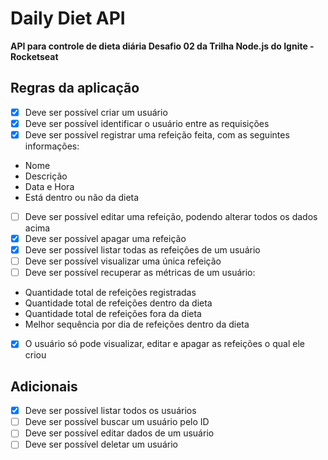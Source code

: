 # Daily Diet API

**API para controle de dieta diária
Desafio 02 da Trilha Node.js do Ignite - Rocketseat**

## Regras da aplicação

- [x] Deve ser possível criar um usuário
- [x] Deve ser possível identificar o usuário entre as requisições
- [x] Deve ser possível registrar uma refeição feita, com as seguintes informações:
- Nome
- Descrição
- Data e Hora
- Está dentro ou não da dieta
- [ ] Deve ser possível editar uma refeição, podendo alterar todos os dados acima
- [x] Deve ser possível apagar uma refeição
- [x] Deve ser possível listar todas as refeições de um usuário
- [ ] Deve ser possível visualizar uma única refeição
- [ ] Deve ser possível recuperar as métricas de um usuário:
- Quantidade total de refeições registradas
- Quantidade total de refeições dentro da dieta
- Quantidade total de refeições fora da dieta
- Melhor sequência por dia de refeições dentro da dieta
- [x] O usuário só pode visualizar, editar e apagar as refeições o qual ele criou

## Adicionais

- [x] Deve ser possível listar todos os usuários
- [ ] Deve ser possível buscar um usuário pelo ID
- [ ] Deve ser possível editar dados de um usuário
- [ ] Deve ser possível deletar um usuário